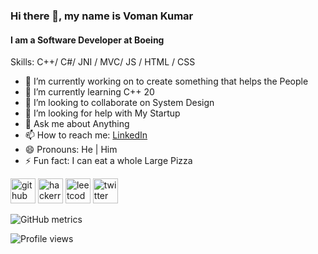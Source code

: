 ### Hi there 👋, my name is Voman Kumar
#### I am a Software Developer at **Boeing**

Skills: C++/ C#/ JNI / MVC/ JS / HTML / CSS

- 🔭 I’m currently working on to create something that helps the People 
- 🌱 I’m currently learning C++ 20 
- 👯 I’m looking to collaborate on System Design 
- 🤔 I’m looking for help with My Startup 
- 💬 Ask me about Anything 
- 📫 How to reach me: [LinkedIn](https://www.linkedin.com/in/voman-kumar/) 
- 😄 Pronouns: He | Him  
- ⚡ Fun fact: I can eat a whole Large Pizza 


[<img src='https://cdn.jsdelivr.net/npm/simple-icons@3.0.1/icons/github.svg' alt='github' height='40'>](https://github.com/https://github.com/voman-kumar) [<img src='https://cdn.jsdelivr.net/npm/simple-icons@3.0.1/icons/hackerrank.svg' alt='hackerrank' height='40'>](https://www.hackerrank.com/kumarvoman?hr_r=1) [<img src='https://github.com/voman-kumar/voman-kumar/blob/main/Leetcode.png' alt='leetcode' height='40'>](https://leetcode.com/voman-kumar/) [<img src='https://cdn.jsdelivr.net/npm/simple-icons@3.0.1/icons/twitter.svg' alt='twitter' height='40'>](https://twitter.com/@vomankumar)  

![GitHub metrics](https://metrics.lecoq.io/https://github.com/voman-kumar)  

![Profile views](https://gpvc.arturio.dev/https://github.com/voman-kumar)  

